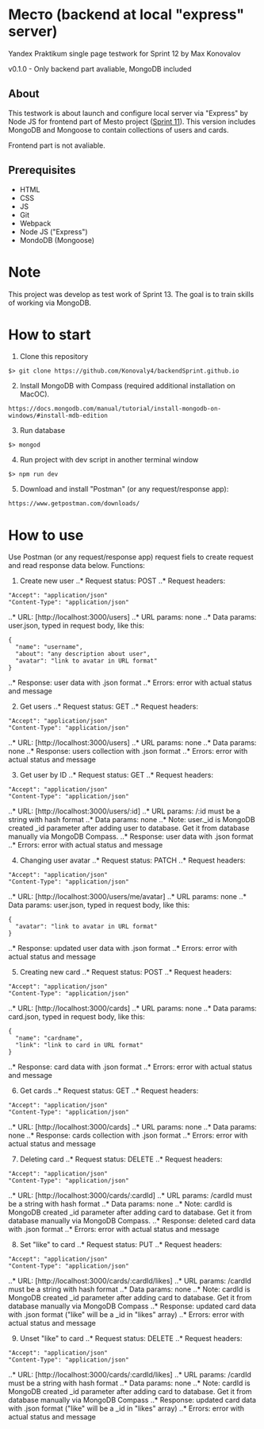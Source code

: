# Место (backend at local "express" server)
Yandex Praktikum single page testwork for Sprint 12 by Max Konovalov

v0.1.0 - Only backend part avaliable, MongoDB included

## About
This testwork is about launch and configure local server via "Express" by Node JS for frontend part of Mesto project ([Sprint 11](https://konovaly4.github.io/Praktikum_sprint_11.github.io/)). This version includes MongoDB and Mongoose to contain collections of users and cards.

Frontend part is not avaliable.

## Prerequisites

- HTML
- CSS
- JS
- Git
- Webpack
- Node JS ("Express")
- MondoDB (Mongoose)

# Note
This project was develop as test work of Sprint 13. The goal is to train skills of working via MongoDB. 

# How to start
1. Clone this repository
```
$> git clone https://github.com/Konovaly4/backendSprint.github.io
```
2. Install MongoDB with Compass (required additional installation on MacOC).
```
https://docs.mongodb.com/manual/tutorial/install-mongodb-on-windows/#install-mdb-edition
```
3. Run database
```
$> mongod
```
4. Run project with dev script in another terminal window
```
$> npm run dev
```
5. Download and install "Postman" (or any request/response app):
```
https://www.getpostman.com/downloads/
```
# How to use
Use Postman (or any request/response app) request fiels to create request and read response data below.
Functions:

1. Create new user
..* Request status: POST
..* Request headers: 
```
"Accept": "application/json"
"Content-Type": "application/json"
```
..* URL: [http://localhost:3000/users]
..* URL params: none
..* Data params: user.json, typed in request body, like this:
```
{
  "name": "username",
  "about": "any description about user",
  "avatar": "link to avatar in URL format"
}
```
..* Response: user data with .json format
..* Errors: error with actual status and message

2. Get users
..* Request status: GET
..* Request headers: 
```
"Accept": "application/json"
"Content-Type": "application/json"
```
..* URL: [http://localhost:3000/users]
..* URL params: none
..* Data params: none
..* Response: users collection with .json format
..* Errors: error with actual status and message

3. Get user by ID
..* Request status: GET
..* Request headers: 
```
"Accept": "application/json"
"Content-Type": "application/json"
```
..* URL: [http://localhost:3000/users/:id]
..* URL params: /:id must be a string with hash format
..* Data params: none 
..* Note: user._id is MongoDB created _id parameter after adding user to database. Get it from database manually via MongoDB Compass.
..* Response: user data with .json format
..* Errors: error with actual status and message

4. Changing user avatar
..* Request status: PATCH
..* Request headers: 
```
"Accept": "application/json"
"Content-Type": "application/json"
```
..* URL: [http://localhost:3000/users/me/avatar]
..* URL params: none
..* Data params: user.json, typed in request body, like this:
```
{
  "avatar": "link to avatar in URL format"
}
```
..* Response: updated user data with .json format
..* Errors: error with actual status and message

5. Creating new card
..* Request status: POST
..* Request headers: 
```
"Accept": "application/json"
"Content-Type": "application/json"
```
..* URL: [http://localhost:3000/cards]
..* URL params: none
..* Data params: card.json, typed in request body, like this:
```
{
  "name": "cardname",
  "link": "link to card in URL format"
}
```
..* Response: card data with .json format
..* Errors: error with actual status and message

6. Get cards
..* Request status: GET
..* Request headers: 
```
"Accept": "application/json"
"Content-Type": "application/json"
```
..* URL: [http://localhost:3000/cards]
..* URL params: none
..* Data params: none
..* Response: cards collection with .json format
..* Errors: error with actual status and message

7. Deleting card 
..* Request status: DELETE
..* Request headers: 
```
"Accept": "application/json"
"Content-Type": "application/json"
```
..* URL: [http://localhost:3000/cards/:cardId]
..* URL params: /cardId must be a string with hash format
..* Data params: none 
..* Note: cardId is MongoDB created _id parameter after adding card to database. Get it from database manually via MongoDB Compass.
..* Response: deleted card data with .json format
..* Errors: error with actual status and message

8. Set "like" to card
..* Request status: PUT
..* Request headers: 
```
"Accept": "application/json"
"Content-Type": "application/json"
```
..* URL: [http://localhost:3000/cards/:cardId/likes]
..* URL params: /cardId must be a string with hash format
..* Data params: none 
..* Note: cardId is MongoDB created _id parameter after adding card to database. Get it from database manually via MongoDB Compass
..* Response: updated card data with .json format ("like" will be a _id in "likes" array)
..* Errors: error with actual status and message

9. Unset "like" to card
..* Request status: DELETE
..* Request headers: 
```
"Accept": "application/json"
"Content-Type": "application/json"
```
..* URL: [http://localhost:3000/cards/:cardId/likes]
..* URL params: /cardId must be a string with hash format
..* Data params: none 
..* Note: cardId is MongoDB created _id parameter after adding card to database. Get it from database manually via MongoDB Compass
..* Response: updated card data with .json format ("like" will be a _id in "likes" array)
..* Errors: error with actual status and message

